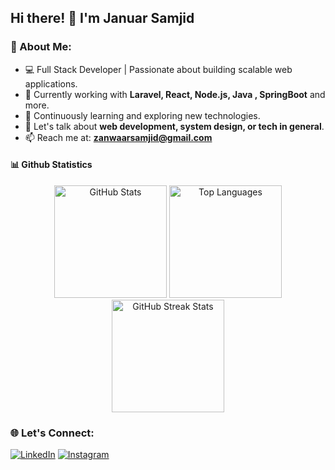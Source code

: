## Hi there! 👋 I'm Januar Samjid

### 🚀 About Me:
- 💻 Full Stack Developer | Passionate about building scalable web applications.
- 🔭 Currently working with **Laravel, React, Node.js, Java , SpringBoot** and more.
- 🌱 Continuously learning and exploring new technologies.
- 💬 Let's talk about **web development, system design, or tech in general**.
- 📫 Reach me at: **zanwaarsamjid@gmail.com**

#### 📊 Github Statistics

<div align="center">
  <img height="180em" src="https://github-readme-stats.vercel.app/api?username=zanwaar&show_icons=true&locale=en&theme=holi" alt="GitHub Stats" />
  <img height="180em" src="https://github-readme-stats.vercel.app/api/top-langs/?username=zanwaar&layout=compact&theme=holi" alt="Top Languages" />
  <img height="180em" src="https://github-readme-streak-stats.herokuapp.com/?user=zanwaar&theme=dark" alt="GitHub Streak Stats" />
</div>


### 🌐 Let's Connect:
[![LinkedIn](https://img.shields.io/badge/LinkedIn-0A66C2?style=for-the-badge&logo=linkedin&logoColor=white)](https://linkedin.com/in/januar-samjid)
[![Instagram](https://img.shields.io/badge/Instagram-E4405F?style=for-the-badge&logo=instagram&logoColor=white)](https://www.instagram.com/batukel.dev/)


